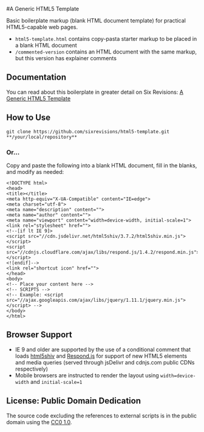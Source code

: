 #A Generic HTML5 Template

Basic boilerplate markup (blank HTML document template) for practical HTML5-capable web pages.

- `html5-template.html` contains copy-pasta starter markup to be placed in a blank HTML document
- `/commented-version` contains an HTML document with the same markup, but this version has explainer comments

## Documentation
You can read about this boilerplate in greater detail on Six Revisions: [A Generic HTML5 Template](http://sixrevisions.com/html5/html5-template/)

## How to Use

```
git clone https://github.com/sixrevisions/html5-template.git **/your/local/repository**
```

### Or...
Copy and paste the following into a blank HTML document, fill in the blanks, and modify as needed:

```
<!DOCTYPE html>
<head>
<title></title>
<meta http-equiv="X-UA-Compatible" content="IE=edge">
<meta charset="utf-8">
<meta name="description" content="">
<meta name="author" content="">
<meta name="viewport" content="width=device-width, initial-scale=1">
<link rel="stylesheet" href="">
<!--[if lt IE 9]>
<script src="//cdn.jsdelivr.net/html5shiv/3.7.2/html5shiv.min.js"></script>
<script src="//cdnjs.cloudflare.com/ajax/libs/respond.js/1.4.2/respond.min.js"></script>
<![endif]-->
<link rel="shortcut icon" href="">
</head>
<body>
<!-- Place your content here -->
<!-- SCRIPTS -->
<!-- Example: <script src="//ajax.googleapis.com/ajax/libs/jquery/1.11.1/jquery.min.js"></script> -->
</body>
</html>
```

## Browser Support
- IE 9 and older are supported by the use of a conditional comment that loads [html5shiv](https://github.com/aFarkas/html5shiv) and [Respond.js](https://github.com/scottjehl/Respond) for support of new HTML5 elements and media queries (served through jsDelivr and cdnjs.com public CDNs respectively)
- Mobile browsers are instructed to render the layout using `width=device-width` and `initial-scale=1`

## License: Public Domain Dedication
The source code excluding the references to external scripts is in the public domain using the [CC0 1.0](https://github.com/sixrevisions/html5-template/blob/master/LICENSE.md).
